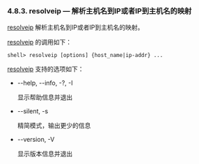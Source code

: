 ### 4.8.3. resolveip — 解析主机名到IP或者IP到主机名的映射

[resolveip](#) 解析主机名到IP或者IP到主机名的映射。

[resolveip](#) 的调用如下：

```shell
shell> resolveip [options] {host_name|ip-addr} ...
```

[resolveip](#) 支持的选项如下：

* --help, --info, -?, -I

	显示帮助信息并退出

* --silent, -s

	精简模式，输出更少的信息

* --version, -V

	显示版本信息并退出

